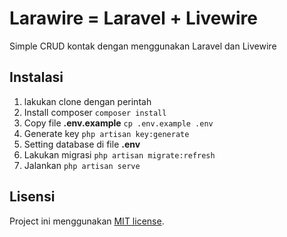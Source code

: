 # Larawire = Laravel + Livewire

Simple CRUD kontak dengan menggunakan Laravel dan Livewire

## Instalasi

1. lakukan clone dengan perintah 
2. Install composer ``` composer install ```
3. Copy file **.env.example** ``` cp .env.example .env ```
4. Generate key ``` php artisan key:generate ```
5. Setting database di file **.env**
6. Lakukan migrasi ``` php artisan migrate:refresh ```
7. Jalankan ``` php artisan serve ```

## Lisensi

Project ini menggunakan [MIT license](https://opensource.org/licenses/MIT).
